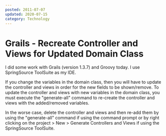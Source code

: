 ```yaml
---
posted: 2011-07-07
updated: 2020-07-15
category: Technology
---
```


# Grails - Recreate Controller and Views for Updated Domain Class

I did some work with Grails (version 1.3.7) and Groovy today. I use SpringSource ToolSuite as my IDE. 

If you change the variables in the domain class, then you will have to update the controller and views in order for the new fields to be shown/remove. To update the controller and views with new variables in the domain class, you must execute the "generate-all" command to re-create the controller and views with the added/removed variables. 

In the worse case, delete the controller and views and then re-add them by using the "generate-all" command if using the command prompt or by right clicking on the project > New > Generate Controllers and Views if using the SpringSource ToolSuite.
